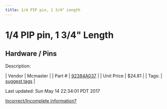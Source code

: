 ```yaml
---
title: 1/4 PIP pin, 1 3/4" Length
---
```


# 1/4 PIP pin, 1 3/4" Length
## Hardware / Pins
Description: 	 

| Vendor | Mcmaster | 
| Part # | [92384A037](https://www.mcmaster.com/#92384A037) | 
| Unit Price | $24.81 | 
| Tags: | [suggest tags](https://docs.google.com/forms/d/e/1FAIpQLSeWyY8v3RgOty-MyWmh9U0iivNYN_molChYyS-0U-o-kOAv_g/viewform) | 

Last updated: Sun May 14 22:34:01 PDT 2017

 [Incorrect/Incomplete information?](https://docs.google.com/forms/d/e/1FAIpQLSeWyY8v3RgOty-MyWmh9U0iivNYN_molChYyS-0U-o-kOAv_g/viewform)
